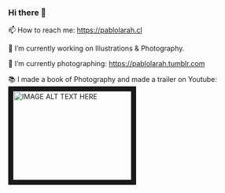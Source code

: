 ### Hi there 👋

 📫 How to reach me: <https://pablolarah.cl> 
 
 
 🔭 I’m currently working on Illustrations & Photography.
 
 
 🌱 I’m currently photographing: <https://pablolarah.tumblr.com>  


 📚 I made a book of Photography and made a trailer on Youtube: 
 <a href="http://www.youtube.com/watch?feature=player_embedded&v=S1AGVBR7mh0
" target="_blank"><img src="http://img.youtube.com/vi/YS1AGVBR7mh0/0.jpg" 
alt="IMAGE ALT TEXT HERE" width="240" height="180" border="10" /></a>

<!--
**pablolarah/pablolarah** is a ✨ _special_ ✨ repository because its `README.md` (this file) appears on your GitHub profile.

Here are some ideas to get you started:

- 🔭 I’m currently working on ...
- 🌱 I’m currently learning ...
- 👯 I’m looking to collaborate on ...
- 🤔 I’m looking for help with ...
- 💬 Ask me about ...
- 📫 How to reach me: ...
- 😄 Pronouns: ...
- ⚡ Fun fact: ...
-->
